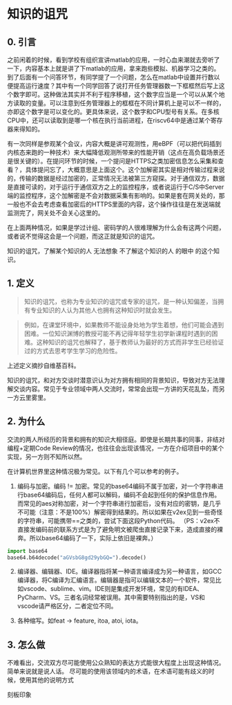 # 知识的诅咒

## 0. 引言

之前闲着的时候，看到学校有组织宣讲matlab的应用，一时心血来潮就去旁听了一下，内容基本上就是讲了下matlab的应用，拿来跑些模拟、机器学习之类的。到了后面有一个问答环节，有同学提了一个问题，怎么在matlab中设置并行数以便提高运行速度？其中有一个同学回答了说打开任务管理器数一下框框然后写上这个数字即可。这种做法其实并不利于程序移植，这个数字应当是一个可以从某个地方读取的变量。可以注意到任务管理器上的框框在不同计算机上是可以不一样的，亦即这个数字是可以变化的。更具体来说，这个数字和CPU型号有关系。在多核CPU中，还可以读取到是哪一个核在执行当前进程，在riscv64中是通过某个寄存器来得知的。

有一次同样是参观某个会议，内容大概是讲可观测性，用eBPF（可以把代码插到内核态来跑的一种技术）来大幅降低观测所带来的性能开销（这点在高负载场景还是很关键的）。在提问环节的时候，一个提问是HTTPS之类加密信息怎么采集和查看？，具体提问忘了，大概意思是上面这个。这个加解密其实是相对传输过程来说的，传输的数据是经过加密的，正常情况无法被第三方窥探。对于通信双方，数据是直接可读的，对于运行于通信双方之上的监控程序，或者说运行于C/S中Server端的监控程序，这个加解密是不会对数据采集有影响的。如果是套在网关处的，那一般也不会去考虑查看加密后的HTTPS里面的内容，这个操作往往是在发送端就监测完了，网关处不会关心这里的。

在上面两种情况，如果是学过计组、密码学的人很难理解为什么会有这两个问题，或者说不觉得这会是一个问题，而这正就是知识的诅咒。

知识的诅咒，了解某个知识的人 无法想象 不了解这个知识的人 的眼中 的这个知识。

## 1. 定义

> 知识的诅咒，也称为专业知识的诅咒或专家的诅咒，是一种认知偏差，当拥有专业知识的人认为其他人也拥有这种知识时就会发生。

> 例如，在课堂环境中，如果教师不能设身处地为学生着想，他们可能会遇到困难。一位知识渊博的教授可能不再记得年轻学生初学新课程时遇到的困难。这种知识的诅咒也解释了，基于教师认为最好的方式而非学生已经验证过的方式去思考学生学习的危险性。

上述定义摘抄自维基百科。

知识的诅咒，和对方交谈时潜意识认为对方拥有相同的背景知识，导致对方无法理解交谈内容。常见于专业领域中两人交流时，常常会出现一方讲的天花乱坠，而另一方云里雾里。

## 2. 为什么

交流的两人所经历的背景和拥有的知识大相径庭。即使是长期共事的同事，非结对编程+定期Code Review的情况，也往往会出现该情况，一方在介绍项目中的某个实现，另一方则不知所以然。

在计算机世界里这种情况极为常见。以下有几个可以参考的例子。

1. 编码与加密。编码 != 加密。常见的base64编码不属于加密，对一个字符串进行base64编码后，任何人都可以解码，编码不会起到任何的保护信息作用。而常见的aes对称加密，对一个字符串进行加密后，没有对应的密钥，是几乎不可能（注意：不是100%）解密得到结果的。所以如果在v2ex见到一些奇怪的字符串，可能携带==之类的，尝试下面这段Python代码。
（PS：v2ex不直接发编码前的联系方式是为了避免明文被爬虫直接记录下来，造成直接的裸奔。所以base64编码了一下，实际上依旧是裸奔。）

```python
import base64
base64.b64decode("aGVsbG8gd29ybGQ=").decode()
```

2. 编译器、编辑器、IDE。编译器指将某一种语言编译成为另一种语言，如GCC编译器，将C编译为汇编语言。编辑器是指可以编辑文本的一个软件，常见比如vscode、sublime、vim。IDE则是集成开发环境，常见的有IDEA、PyCharm、VS。三者名词经常被误用。其中需要特别指出的是，VS和vscode请严格区分，二者定位不同。

3. 各种缩写。如feat -> feature, itoa, atoi, iota。

## 3. 怎么做

不难看出，交流双方尽可能使用公众熟知的表达方式能很大程度上出现这种情况。简单来说就是说人话。
尽可能的使用该领域内的术语，在术语可能有歧义的时候，使用其他的说明方式

刻板印象
